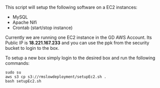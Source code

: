 This script will setup the following software on a EC2 instances:

* MySQL
* Apache Nifi
* Crontab (start/stop instance)

Currently we are running one EC2 instance in the GD AWS Account. Its Public IP is **18.221.167.233** and you can use
the ppk from the security bucket to login to the box.

To setup a new box simply login to the desired box and run the following commands:
```
sudo su
aws s3 cp s3://rmslowdeployment/setupEc2.sh .
bash setupEc2.sh
```
